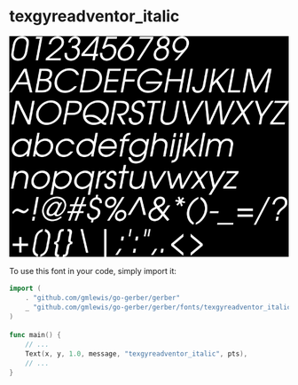 # texgyreadventor_italic

![texgyreadventor_italic](texgyreadventor_italic.png)

To use this font in your code, simply import it:

```go
import (
	. "github.com/gmlewis/go-gerber/gerber"
	_ "github.com/gmlewis/go-gerber/gerber/fonts/texgyreadventor_italic"
)

func main() {
	// ...
	Text(x, y, 1.0, message, "texgyreadventor_italic", pts),
	// ...
}
```
